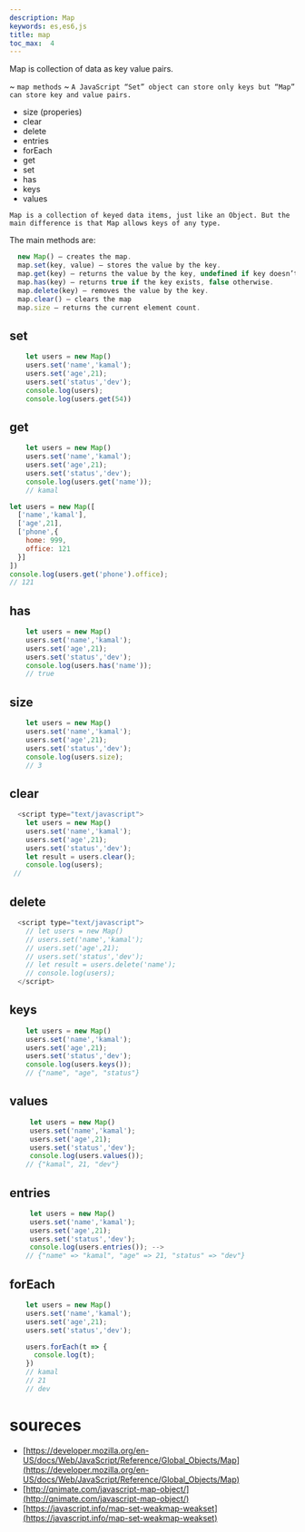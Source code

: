 ```yaml
---
description: Map
keywords: es,es6,js
title: map
toc_max:  4
---
```


Map is collection of data as key value pairs.

~ `map methods`
~ `A JavaScript “Set” object can store only keys but “Map” can store key and value pairs.`

* size (properies)
* clear
* delete
* entries
* forEach
* get
* set
* has
* keys
* values

`Map is a collection of keyed data items, just like an Object. But the main difference is that Map allows keys of any type.`


The main methods are:

```js
  new Map() – creates the map.
  map.set(key, value) – stores the value by the key.
  map.get(key) – returns the value by the key, undefined if key doesn’t exist in map.
  map.has(key) – returns true if the key exists, false otherwise.
  map.delete(key) – removes the value by the key.
  map.clear() – clears the map
  map.size – returns the current element count.
```

## set

```js
    let users = new Map()
    users.set('name','kamal');
    users.set('age',21);
    users.set('status','dev');
    console.log(users);
    console.log(users.get(54))
```

## get

```js
    let users = new Map()
    users.set('name','kamal');
    users.set('age',21);
    users.set('status','dev');
    console.log(users.get('name'));
    // kamal
```

```js
let users = new Map([
  ['name','kamal'],
  ['age',21],
  ['phone',{
    home: 999,
    office: 121
  }]
])
console.log(users.get('phone').office);
// 121
```

## has

```js
    let users = new Map()
    users.set('name','kamal');
    users.set('age',21);
    users.set('status','dev');
    console.log(users.has('name'));
    // true
```

## size
```js
    let users = new Map()
    users.set('name','kamal');
    users.set('age',21);
    users.set('status','dev');
    console.log(users.size);
    // 3
```

## clear

```js
  <script type="text/javascript">
    let users = new Map()
    users.set('name','kamal');
    users.set('age',21);
    users.set('status','dev');
    let result = users.clear();
    console.log(users);
 //
```
## delete

```js
  <script type="text/javascript">
    // let users = new Map()
    // users.set('name','kamal');
    // users.set('age',21);
    // users.set('status','dev');
    // let result = users.delete('name');
    // console.log(users);
  </script>
```



## keys

```js
    let users = new Map()
    users.set('name','kamal');
    users.set('age',21);
    users.set('status','dev');
    console.log(users.keys());
    // {"name", "age", "status"}
```

## values

```js
     let users = new Map()
     users.set('name','kamal');
     users.set('age',21);
     users.set('status','dev');
     console.log(users.values());
    // {"kamal", 21, "dev"}
```

## entries

```js
     let users = new Map()
     users.set('name','kamal');
     users.set('age',21);
     users.set('status','dev');
     console.log(users.entries()); -->
    // {"name" => "kamal", "age" => 21, "status" => "dev"}
```
## forEach

```js
    let users = new Map()
    users.set('name','kamal');
    users.set('age',21);
    users.set('status','dev');

    users.forEach(t => {
      console.log(t);
    })
    // kamal
    // 21
    // dev
```

# soureces

* [https://developer.mozilla.org/en-US/docs/Web/JavaScript/Reference/Global_Objects/Map](https://developer.mozilla.org/en-US/docs/Web/JavaScript/Reference/Global_Objects/Map)
* [http://qnimate.com/javascript-map-object/](http://qnimate.com/javascript-map-object/)
* [https://javascript.info/map-set-weakmap-weakset](https://javascript.info/map-set-weakmap-weakset)
